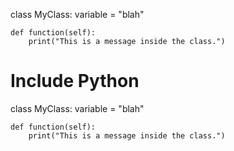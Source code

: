 class MyClass:
    variable = "blah"

    def function(self):
        print("This is a message inside the class.")

# Include Python

class MyClass:
    variable = "blah"

    def function(self):
        print("This is a message inside the class.")
